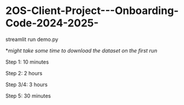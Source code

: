 # 2OS-Client-Project---Onboarding-Code-2024-2025-
streamlit run demo.py 

**might take some time to download the dataset on the first run*

Step 1: 10 minutes

Step 2: 2 hours

Step 3/4: 3 hours

Step 5: 30 minutes